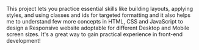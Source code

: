 This project lets you practice essential skills like building layouts, applying styles, and using classes and ids for targeted formatting and it also helps me to understand few more concepts in HTML, CSS and JavaScript to design a Responsive website adoptable for different Desktop and Mobile screen sizes. It's a great way to gain practical experience in front-end development!

